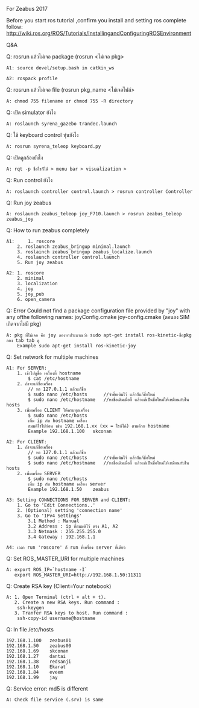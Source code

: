 For Zeabus 2017


Before you start ros tutorial ,confirm you install and setting ros complete follow:
	http://wiki.ros.org/ROS/Tutorials/InstallingandConfiguringROSEnvironment
	
Q&A

Q:  rosrun แล้วไม่เจอ package (rosrun <ไม่เจอ pkg>

	A1: source devel/setup.bash in catkin_ws 

	A2: rospack profile

Q: rosrun แล้วไม่เจอ file (rosrun pkg_name <ไม่เจอไฟล์>

	A: chmod 755 filename or chmod 755 -R directory

Q: เปิด simulator ยังไง

	A: roslaunch syrena_gazebo trandec.launch

Q: ใช้ keyboard control หุ่นยังไง
	
	A: rosrun syrena_teleop keyboard.py 

Q: เปิดดูกล้องยังไง

	A: rqt -p ชื่อไรก็ได้ > menu bar > visualization > 

Q: Run control ยังไง

	A: roslaunch controller control.launch > rosrun controller Controller
Q: Run joy zeabus

	A: roslaunch zeabus_teleop joy_F710.launch > rosrun zeabus_teleop zeabus_joy
Q: How to run zeabus completely
	
	A1: 	1. roscore
		2. roslaunch zeabus_bringup minimal.launch
		3. roslainch zeabus_bringup zeabus_localize.launch
		4. roslaunch controller control.launch
		5. Run joy zeabus
		
	A2:	1. roscore
		2. minimal
		3. localization
		4. joy
		5. joy_pub
		6. open_camera
		
Q: Error Could not find a package configuration file provided by "joy" with any ofthe following names:
   joyConfig.cmake
   joy-config.cmake
(ตอนลง SIM เกิดจากไม่มี pkg)
	
	A: pkg ที่ไม่เจอ คือ joy ลองหาประมาณว่า sudo apt-get install ros-kinetic-ชื่อpkg ลอง tab tab ดู
		Example sudo apt-get install ros-kinetic-joy   	
		
Q: Set network for multiple machines

	A1: For SERVER:
		1. เข้าไปดูชื่อ เครื่องที่ hostname 
			$ cat /etc/hostname
		2. ถ้าจะแก้ชื่อเครื่อง 
			// หา 127.0.1.1	แล้วแก้ชื่อ 
			$ sudo nano /etc/hosts		//จำชื่อเดิมไว้ แล้วก็แก้ชื่อใหม่ 
			$ sudo nano /etc/hostname	//หาชื่อเดิมเมื่อกี้ แล้วแก้เป็นชื่อใหม่ให้เหมือนกับใน hosts
		3. เพิ่มเครื่อง CLIENT ให้ครบทุกเครื่อง
			$ sudo nano /etc/hosts
			เพิ่ม ip กับ hostname เครื่อง
			สมมติไรไปก่อน เช่น 192.168.1.xx (xx = ไรก้ได้) ตามด้วย hostname 
			Example 192.168.1.100	skconan
	
	A2: For CLIENT:
		1. ถ้าจะแก้ชื่อเครื่อง 
			// หา 127.0.1.1	แล้วแก้ชื่อ 
			$ sudo nano /etc/hosts		//จำชื่อเดิมไว้ แล้วก็แก้ชื่อใหม่ 
			$ sudo nano /etc/hostname	//หาชื่อเดิมเมื่อกี้ แล้วแก้เป็นชื่อใหม่ให้เหมือนกับใน hosts
		2. เพิ่มเครื่อง SERVER
			$ sudo nano /etc/hosts
			เพิ่ม ip กับ hostname เครื่อง server 
			Example 192.168.1.50	zeabus
			
	A3: Setting CONNECTIONS FOR SERVER and CLIENT:
		1. Go to 'Edit Connections..'
		2. (Optional) setting 'connection name'
		3. Go to 'IPv4 Settings'
			3.1 Method : Manual
			3.2 Address : ip ที่สมมติไว้ ตรง A1, A2
			3.3 Netmask : 255.255.255.0
			3.4 Gateway : 192.168.1.1
			
	A4: เวลา run 'roscore' ก็ run ที่เครื่อง server ที่เดียว

Q: Set ROS_MASTER_URI for multiple machines
	
	A: export ROS_IP=`hostname -I`
	   export ROS_MASTER_URI=http://192.168.1.50:11311

Q: Create RSA key (Client=Your notebook)
	
	A: 1. Open Terminal (ctrl + alt + t).
	   2. Create a new RSA keys. Run command :
		ssh-keygen
	   3. Tranfer RSA keys to host. Run command :
	   	ssh-copy-id username@hostname
Q: In file /etc/hosts

	192.168.1.100   zeabus01
	192.168.1.50    zeabus00
	192.168.1.69    skconan
	192.168.1.27    dantai 
	192.168.1.38    redsanji
	192.168.1.10    Ekarat 
	192.168.1.84    eveem
	192.168.1.99    jay
Q: Service error: md5 is different
	
	A: Check file service (.srv) is same
